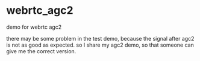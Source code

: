 # webrtc_agc2
demo for webrtc agc2

there may be some problem in the test demo, because the signal after agc2 is not as good as expected.
so I share my agc2 demo, so that someone can give me the correct version.
